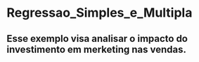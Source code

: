 # Regressao_Simples_e_Multipla

## Esse exemplo visa analisar o impacto do investimento em merketing nas vendas.
